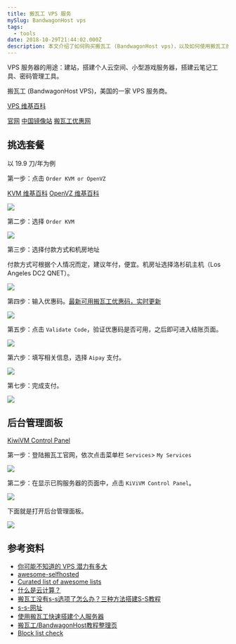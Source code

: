 ```yaml
---
title: 搬瓦工 VPS 服务
mySlug: BandwagonHost vps
tags:
  - tools
date: 2018-10-29T21:44:02.000Z
description: 本文介绍了如何购买搬瓦工 (BandwagonHost vps)，以及如何使用搬瓦工的后台管理界面。
---
```

VPS 服务器的用途：建站，搭建个人云空间、小型游戏服务器，搭建云笔记工具、密码管理工具。

<!--more-->

搬瓦工 (BandwagonHost VPS)，美国的一家 VPS 服务商。

[VPS 维基百科 ](https://zh.wikipedia.org/wiki/%E8%99%9A%E6%8B%9F%E4%B8%93%E7%94%A8%E6%9C%8D%E5%8A%A1%E5%99%A8)

[官网](https://bandwagonhost.com) [中国镜像站](https://bwh8.net) [搬瓦工优惠网](https://www.bwgyhw.com)

## 挑选套餐

以 19.9 刀/年为例

第一步：点击 `Order KVM or OpenVZ`

[KVM 维基百科](https://zh.wikipedia.org/zh-hans/%E5%9F%BA%E4%BA%8E%E5%86%85%E6%A0%B8%E7%9A%84%E8%99%9A%E6%8B%9F%E6%9C%BA)  [OpenVZ 维基百科](https://zh.wikipedia.org/zh-hans/OpenVZ)

<img src="https://raw.githubusercontent.com/byodian/logpic/master/1.png"/>

第二步：选择 `Order KVM`

<img src="https://raw.githubusercontent.com/byodian/logpic/master/2.png"/>

第三步：选择付款方式和机房地址

付款方式可根据个人情况而定，建议年付，便宜。机房址选择洛杉矶主机（Los Angeles DC2 QNET）。

<img src="https://raw.githubusercontent.com/byodian/logpic/master/3.png"/>

第四步：输入优惠码。[最新可用搬瓦工优惠码，实时更新](https://www.bwgyhw.com/bandwagonhost-lastest-promo/)

<img src="https://raw.githubusercontent.com/byodian/logpic/master/4.png"/>

第五步：点击 `Validate Code`，验证优惠码是否可用，之后即可进入结账页面。

<img src="https://raw.githubusercontent.com/byodian/logpic/master/5.png"/>

第六步：填写相关信息，选择 `Aipay` 支付。

<img src="https://raw.githubusercontent.com/byodian/logpic/master/6.png"/>

第七步：完成支付。

<img src="https://raw.githubusercontent.com/byodian/logpic/master/7.png"/>

## 后台管理面板

[KiwiVM Control Panel](https://kiwivm.64clouds.com/main.php)

第一步：登陆搬瓦工官网，依次点击菜单栏 `Services`> `My Services`

<img src="https://raw.githubusercontent.com/byodian/logpic/master/myservices.png"/>

第二步：在显示已购服务器的页面中，点击 `KiViVM Control Panel`。

<img src="https://raw.githubusercontent.com/byodian/logpic/master/panel.png"/>

下面就是打开后台管理面板。

<img src="https://raw.githubusercontent.com/byodian/logpic/master/panel2.png"/>

## 参考资料

- [你可能不知道的 VPS 潜力有多大](https://zhuanlan.zhihu.com/p/44994221)
- [awesome-selfhosted](https://github.com/Kickball/awesome-selfhosted)
- [Curated list of awesome lists](https://github.com/sindresorhus/awesome)
- [什么是云计算？](https://aws.amazon.com/cn/what-is-cloud-computing/)
- [搬瓦工没有s-s选项了怎么办？三种方法搭建S-S教程](http://blog.sina.com.cn/s/blog_18954e5b90102xjnz.html)
- [s-s-网址](https://kiwivm.64clouds.com/preloader.php?load=/main-exec.php?mode=extras_shadowsocks)
- [使用搬瓦工快速搭建个人服务器](https://www.wistbean.com/banwagong-vpn.html)
- [搬瓦工/BandwagonHost教程整理页](https://www.bwgyhw.com/bandwagonhost-all-guides/)
- [Block list check](https://kiwivm.64clouds.com/main-exec.php?mode=blacklistcheck)

















